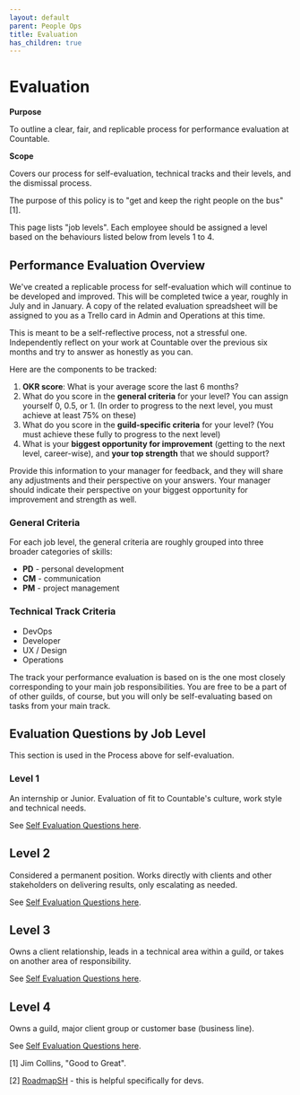 ```yaml
---
layout: default
parent: People Ops
title: Evaluation
has_children: true
---
```


# Evaluation

**Purpose**

To outline a clear, fair, and replicable process for performance
evaluation at Countable.

**Scope**

Covers our process for self-evaluation, technical tracks and their
levels, and the dismissal process.

The purpose of this policy is to "get and keep the right people on the
bus" \[1\].

This page lists "job levels". Each employee should be assigned a level
based on the behaviours listed below from levels 1 to 4.

## Performance Evaluation Overview

We've created a replicable process for self-evaluation which will
continue to be developed and improved. This will be completed twice a
year, roughly in July and in January. A copy of the related evaluation
spreadsheet will be assigned to you as a Trello card in Admin and
Operations at this time.

This is meant to be a self-reflective process, not a stressful one.
Independently reflect on your work at Countable over the previous six
months and try to answer as honestly as you can.

Here are the components to be tracked:

1.  **OKR score**: What is your average score the last 6 months?
2.  What do you score in the **general criteria** for your level? You
    can assign yourself 0, 0.5, or 1. (In order to progress to the next
    level, you must achieve at least 75% on these)
3.  What do you score in the **guild-specific criteria** for your level?
    (You must achieve these fully to progress to the next level)
4.  What is your **biggest opportunity for improvement** (getting to the
    next level, career-wise), and **your top strength** that we should
    support?

Provide this information to your manager for feedback, and they will
share any adjustments and their perspective on your answers. Your
manager should indicate their perspective on your biggest opportunity
for improvement and strength as well.

### General Criteria

For each job level, the general criteria are roughly grouped into three
broader categories of skills:

  - **PD** - personal development
  - **CM** - communication
  - **PM** - project management

### Technical Track Criteria

  - DevOps
  - Developer
  - UX / Design
  - Operations

The track your performance evaluation is based on is the one most
closely corresponding to your main job responsibilities. You are free to
be a part of of other guilds, of course, but you will only be
self-evaluating based on tasks from your main track.

## Evaluation Questions by Job Level

This section is used in the Process above for self-evaluation.

### Level 1

An internship or Junior. Evaluation of fit to Countable's culture, work
style and technical needs.

See [Self Evaluation Questions here](LEVEL_1_QUESTIONS.md).

## Level 2

Considered a permanent position. Works directly with clients and other
stakeholders on delivering results, only escalating as needed.

See [Self Evaluation Questions here](LEVEL_2_QUESTIONS.md).

## Level 3

Owns a client relationship, leads in a technical area within a guild, or
takes on another area of responsibility.

See [Self Evaluation Questions here](LEVEL_3_QUESTIONS.md).

## Level 4

Owns a guild, major client group or customer base (business line).

See [Self Evaluation Questions here](LEVEL_4_QUESTIONS.md).

\[1\] Jim Collins, "Good to Great".

\[2\] [RoadmapSH](https://roadmap.sh/guides/levels-of-seniority) - this
is helpful specifically for devs.
